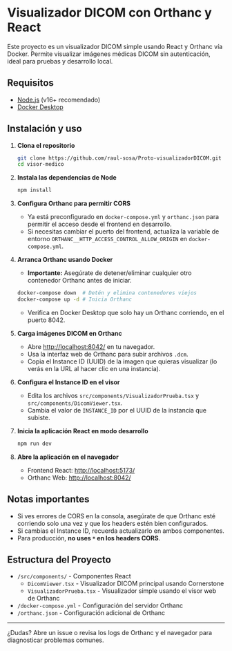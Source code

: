 # Visualizador DICOM con Orthanc y React

Este proyecto es un visualizador DICOM simple usando React y Orthanc vía Docker. Permite visualizar imágenes médicas DICOM sin autenticación, ideal para pruebas y desarrollo local.

## Requisitos

- [Node.js](https://nodejs.org/) (v16+ recomendado)
- [Docker Desktop](https://www.docker.com/products/docker-desktop)

## Instalación y uso

1. **Clona el repositorio**
   ```bash
   git clone https://github.com/raul-sosa/Proto-visualizadorDICOM.git
   cd visor-medico
   ```

2. **Instala las dependencias de Node**
   ```bash
   npm install
   ```

3. **Configura Orthanc para permitir CORS**
   - Ya está preconfigurado en `docker-compose.yml` y `orthanc.json` para permitir el acceso desde el frontend en desarrollo.
   - Si necesitas cambiar el puerto del frontend, actualiza la variable de entorno `ORTHANC__HTTP_ACCESS_CONTROL_ALLOW_ORIGIN` en `docker-compose.yml`.

4. **Arranca Orthanc usando Docker**
   - **Importante:** Asegúrate de detener/eliminar cualquier otro contenedor Orthanc antes de iniciar.
   ```bash
   docker-compose down  # Detén y elimina contenedores viejos
   docker-compose up -d # Inicia Orthanc
   ```
   - Verifica en Docker Desktop que solo hay un Orthanc corriendo, en el puerto 8042.

5. **Carga imágenes DICOM en Orthanc**
   - Abre [http://localhost:8042/](http://localhost:8042/) en tu navegador.
   - Usa la interfaz web de Orthanc para subir archivos `.dcm`.
   - Copia el Instance ID (UUID) de la imagen que quieras visualizar (lo verás en la URL al hacer clic en una instancia).

6. **Configura el Instance ID en el visor**
   - Edita los archivos `src/components/VisualizadorPrueba.tsx` y `src/components/DicomViewer.tsx`.
   - Cambia el valor de `INSTANCE_ID` por el UUID de la instancia que subiste.

7. **Inicia la aplicación React en modo desarrollo**
   ```bash
   npm run dev
   ```

8. **Abre la aplicación en el navegador**
   - Frontend React: [http://localhost:5173/](http://localhost:5173/)
   - Orthanc Web: [http://localhost:8042/](http://localhost:8042/)

## Notas importantes

- Si ves errores de CORS en la consola, asegúrate de que Orthanc esté corriendo solo una vez y que los headers estén bien configurados.
- Si cambias el Instance ID, recuerda actualizarlo en ambos componentes.
- Para producción, **no uses `*` en los headers CORS**.

## Estructura del Proyecto

- `/src/components/` - Componentes React
  - `DicomViewer.tsx` - Visualizador DICOM principal usando Cornerstone
  - `VisualizadorPrueba.tsx` - Visualizador simple usando el visor web de Orthanc
- `/docker-compose.yml` - Configuración del servidor Orthanc
- `/orthanc.json` - Configuración adicional de Orthanc

---

¿Dudas? Abre un issue o revisa los logs de Orthanc y el navegador para diagnosticar problemas comunes.
